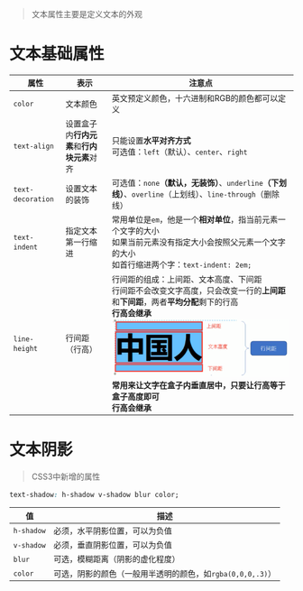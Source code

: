 > 文本属性主要是定义文本的外观

# 文本基础属性

| 属性              | 表示                                       | 注意点                                                       |
| ----------------- | ------------------------------------------ | ------------------------------------------------------------ |
| `color`           | 文本颜色                                   | 英文预定义颜色，十六进制和RGB的颜色都可以定义                |
| `text-align`      | 设置盒子内**行内元素**和**行内块元素**对齐 | 只能设置**水平对齐方式**<br />可选值：`left`（默认）、`center`、`right` |
| `text-decoration` | 设置文本的装饰                             | 可选值：`none`**（默认，无装饰）**、`underline`**（下划线）**、`overline`（上划线）、`line-through`（删除线） |
| `text-indent`     | 指定文本第一行缩进                         | 常用单位是`em`，他是一个**相对单位**，指当前元素一个文字的大小<br />如果当前元素没有指定大小会按照父元素一个文字的大小<br />如首行缩进两个字：`text-indent: 2em;` |
| `line-height`     | 行间距（行高）                             | 行间距的组成：上间距、文本高度、下间距<br />行间距不会改变文字高度，只会改变一行的**上间距**和**下间距**，两者**平均分配**剩下的行高<br />**行高会继承**![](https://raw.githubusercontent.com/MrWater233/PictureHost/master/20200701105133.png)**常用来让文字在盒子内垂直居中，只要让行高等于盒子高度即可**<br />**行高会继承** |

# 文本阴影

>CSS3中新增的属性

```css
text-shadow: h-shadow v-shadow blur color;
```

| 值         | 描述                                                       |
| ---------- | ---------------------------------------------------------- |
| `h-shadow` | 必须，水平阴影位置，可以为负值                             |
| `v-shadow` | 必须，垂直阴影位置，可以为负值                             |
| `blur`     | 可选，模糊距离（阴影的虚化程度）                           |
| `color`    | 可选，阴影的颜色（一般用半透明的颜色，如`rgba(0,0,0,.3)`） |